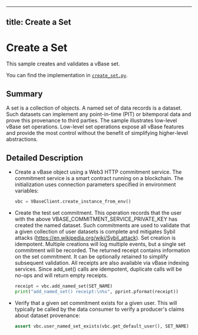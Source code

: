 ----
title: Create a Set
----

<!-- omit in toc -->
# Create a Set

This sample creates and validates a vBase set.

You can find the implementation in [`create_set.py`](https://github.com/validityBase/vbase-py-samples/blob/main/samples/create_set.py).

## Summary<a href="#summary" id="summary"></a>

A set is a collection of objects.
A named set of data records is a dataset.
Such datasets can implement any point-in-time (PIT) or bitemporal data
and prove this provenance to third parties.
The sample illustrates low-level vBase set operations.
Low-level set operations expose all vBase features and provide the most control
without the benefit of simplifying higher-level abstractions.

## Detailed Description<a href="#detailed-description" id="detailed-description"></a>

- Create a vBase object using a Web3 HTTP commitment service.
The commitment service is a smart contract running on a blockchain.
The initialization uses connection parameters specified in environment variables:
    ```python
    vbc = VBaseClient.create_instance_from_env()
    ```

- Create the test set commitment.
This operation records that the user with the above VBASE_COMMITMENT_SERVICE_PRIVATE_KEY
has created the named dataset.
Such commitments are used to validate that a given collection of user datasets is complete
and mitigates Sybil attacks (https://en.wikipedia.org/wiki/Sybil_attack).
Set creation is idempotent.
Multiple creations will log multiple events, but a single set commitment will be recorded.
The returned receipt contains information on the set commitment.
It can be optionally retained to simplify subsequent validation.
All receipts are also available via vBase indexing services.
Since add_set() calls are idempotent,
duplicate calls will be no-ops and will return empty receipts.
    ```python
    receipt = vbc.add_named_set(SET_NAME)
    print("add_named_set() receipt:\n%s", pprint.pformat(receipt))
    ```

- Verify that a given set commitment exists for a given user.
This will typically be called by the data consumer to verify
a producer's claims about dataset provenance:
    ```python
    assert vbc.user_named_set_exists(vbc.get_default_user(), SET_NAME)
    ```
